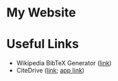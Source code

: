# My Website

# Useful Links
- Wikipedia BibTeX Generator ([link](javascript:window.location='https://irl.github.io/bibwiki/?q=%27+window.location;))
- CiteDrive ([link](https://www.citedrive.com/en/); [app link](https://app.citedrive.com/))
